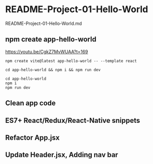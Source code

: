 # README-Project-01-Hello-World

README-Project-01-Hello-World.md

## npm create app-hello-world

https://youtu.be/CgkZ7MvWUAA?t=169

```
npm create vite@latest app-hello-world -- --template react

cd app-hello-world && npm i && npm run dev

cd app-hello-world 
npm i
npm run dev
```

## Clean app code

## ES7+ React/Redux/React-Native snippets

## Refactor App.jsx

## Update Header.jsx, Adding nav bar

